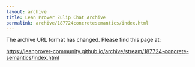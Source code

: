 ```yaml
---
layout: archive
title: Lean Prover Zulip Chat Archive
permalink: archive/187724concretesemantics/index.html
---
```


The archive URL format has changed. Please find this page at:

<https://leanprover-community.github.io/archive/stream/187724-concrete-semantics/index.html>